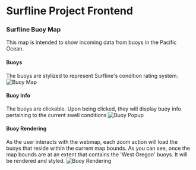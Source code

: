 # Surfline Project Frontend

### Surfline Buoy Map

This map is intended to show incoming data from buoys in the Pacific Ocean. 

#### Buoys
The buoys are stylized to represent Surfline's condition rating system.
![Buoy Map](https://user-images.githubusercontent.com/25868208/44828118-5f9fc700-abe4-11e8-81f1-f1478420c7ab.png)

#### Buoy Info
The buoys are clickable. Upon being clicked, they will display buoy info pertaining to the current swell conditions
![Buoy Popup](https://user-images.githubusercontent.com/25868208/44733848-7811c380-aab6-11e8-9431-4ffb655edd18.png)

#### Buoy Rendering
As the user interacts with the webmap, each zoom action will load the buoys that reside within the current map bounds. As you can see, once the map bounds are at an extent that contains the 'West Oregon' buoys. It will be rendered and styled.
![Buoy Rendering](https://user-images.githubusercontent.com/25868208/44734030-f53d3880-aab6-11e8-814d-21a14013c50d.png)
